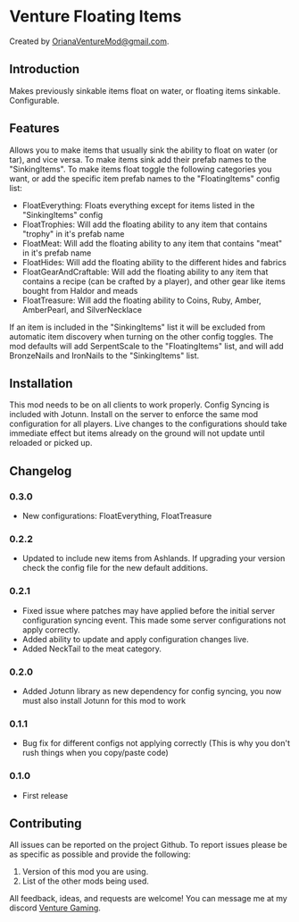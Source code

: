 # Venture Floating Items

Created by [OrianaVentureMod@gmail.com](https://github.com/OrianaVenture/VentureValheim).

## Introduction

Makes previously sinkable items float on water, or floating items sinkable. Configurable.

## Features

Allows you to make items that usually sink the ability to float on water (or tar), and vice versa. To make items sink add their prefab names to the "SinkingItems". To make items float toggle the following categories you want, or add the specific item prefab names to the "FloatingItems" config list:

* FloatEverything: Floats everything except for items listed in the "SinkingItems" config
* FloatTrophies: Will add the floating ability to any item that contains "trophy" in it's prefab name
* FloatMeat: Will add the floating ability to any item that contains "meat" in it's prefab name
* FloatHides: Will add the floating ability to the different hides and fabrics
* FloatGearAndCraftable: Will add the floating ability to any item that contains a recipe (can be crafted by a player), and other gear like items bought from Haldor and meads
* FloatTreasure: Will add the floating ability to Coins, Ruby, Amber, AmberPearl, and SilverNecklace

If an item is included in the "SinkingItems" list it will be excluded from automatic item discovery when turning on the other config toggles. The mod defaults will add SerpentScale to the "FloatingItems" list, and will add BronzeNails and IronNails to the "SinkingItems" list.

## Installation

This mod needs to be on all clients to work properly. Config Syncing is included with Jotunn. Install on the server to enforce the same mod configuration for all players. Live changes to the configurations should take immediate effect but items already on the ground will not update until reloaded or picked up.

## Changelog

### 0.3.0

* New configurations: FloatEverything, FloatTreasure

### 0.2.2

* Updated to include new items from Ashlands. If upgrading your version check the config file for the new default additions.

### 0.2.1

* Fixed issue where patches may have applied before the initial server configuration syncing event. This made some server configurations not apply correctly.
* Added ability to update and apply configuration changes live.
* Added NeckTail to the meat category.

### 0.2.0

* Added Jotunn library as new dependency for config syncing, you now must also install Jotunn for this mod to work

### 0.1.1

* Bug fix for different configs not applying correctly (This is why you don't rush things when you copy/paste code)

### 0.1.0

* First release

## Contributing

All issues can be reported on the project Github. To report issues please be as specific as possible and provide the following:

1. Version of this mod you are using.
2. List of the other mods being used.

All feedback, ideas, and requests are welcome! You can message me at my discord [Venture Gaming](https://discord.gg/tAd5hapt88).
